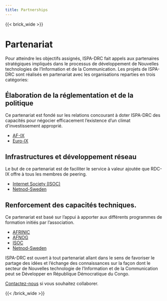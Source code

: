 ```yaml
---
title: Partnerships
---
```

{{< brick_wide >}}

# Partenariat

Pour atteindre les objectifs assignés, ISPA-DRC  fait appels aux partenaires stratégiques impliqués dans le processus de développement de Nouvelles technologies de l’Information et de la Communication. Les projets de ISPA-DRC sont réalisés en partenariat avec les organisations reparties en trois catégories:

## Élaboration de la réglementation et de la politique
Ce partenariat est fondé sur les relations concourant à doter ISPA-DRC des capacités  pour négocier efficacement l’existence d’un climat d'investissement approprié.

- <a href="https://www.af-ix.net/">AF-IX</a>
- <a href="<https://www.euro-ix.net/en/">Euro-IX</a>

## Infrastructures et développement réseau
Le but de ce partenariat est de faciliter le service à valeur ajoutée que RDC-IX  offre à tous les membres de peering.

- <a href="https://www.internetsociety.org/">Internet Society (ISOC)</a>
- <a href="https://www.netnod.se/">Netnod-Sweden</a>

## Renforcement des capacités techniques.
Ce partenariat est basé sur l’appui à apporter aux différents programmes de formation initiés par l’association.

- <a href="https://afrinic.net/">AFRINIC</a>
- <a href="https://www.afnog.org/index.php">AFNOG</a>
- <a href="https://www.internetsociety.org/">ISOC</a>
- <a href="https://www.netnod.se/">Netnod-Sweden</a>

ISPA-DRC est ouvert à tout partenariat allant dans le sens de favoriser  le partage des idées et l’échange des connaissances sur la façon dont le secteur de Nouvelles technologie de l’Information et de la Communication peut se Développer en République Démocratique du Congo.

<a href="mailto:info@ispa-drc.cd">Contactez-nous</a> 
si vous souhaitez collaborer.

{{< /brick_wide >}}